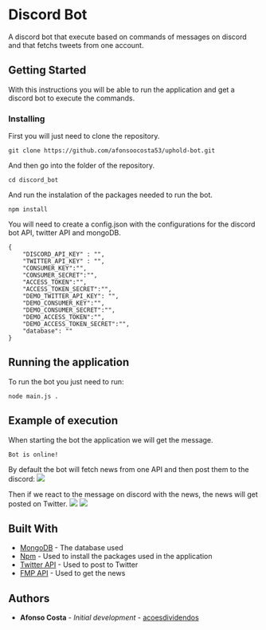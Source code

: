 # Discord Bot

A discord bot that execute based on commands of messages on discord and that fetchs tweets from one account.

## Getting Started

With this instructions you will be able to run the application and get a discord bot to execute the commands.

### Installing

First you will just need to clone the repository.

```
git clone https://github.com/afonsoocosta53/uphold-bot.git
```

And then go into the folder of the repository.

```
cd discord_bot
```

And run the instalation of the packages needed to run the bot.

```
npm install
```

You will need to create a config.json with the configurations for the discord bot API, twitter API and mongoDB.

```
{
    "DISCORD_API_KEY" : "",
    "TWITTER_API_KEY" : "",
    "CONSUMER_KEY":"",
    "CONSUMER_SECRET":"",
    "ACCESS_TOKEN":"",
    "ACCESS_TOKEN_SECRET":"",
    "DEMO_TWITTER_API_KEY": "",
    "DEMO_CONSUMER_KEY":"",
    "DEMO_CONSUMER_SECRET":"",
    "DEMO_ACCESS_TOKEN":"",
    "DEMO_ACCESS_TOKEN_SECRET":"",
    "database": ""
}
```

## Running the application

To run the bot you just need to run:

```
node main.js .
```

## Example of execution

When starting the bot the application we will get the message.
```
Bot is online!
```

By default the bot will fetch news from one API and then post them to the discord:
![](https://cdn.discordapp.com/attachments/818899401011363891/830587309996113980/unknown.png)

Then if we react to the message on discord with the news, the news will get posted on Twitter.
![](https://cdn.discordapp.com/attachments/818899401011363891/830587664096296960/unknown.png)
![](https://cdn.discordapp.com/attachments/818899401011363891/830587861425848390/unknown.png)


## Built With

- [MongoDB](https://www.mongodb.com) - The database used
- [Npm](https://www.npmjs.com) - Used to install the packages used in the application
- [Twitter API](https://developer.twitter.com/en) - Used to post to Twitter
- [FMP API](https://financialmodelingprep.com) - Used to get the news

## Authors

- **Afonso Costa** - _Initial development_ - [acoesdividendos](https://github.com/acoesdividendos/discordbot)
